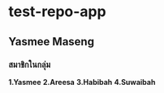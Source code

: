 # test-repo-app
## Yasmee Maseng
### __สมาชิกในกลุ่ม__
__1.Yasmee__
__2.Areesa__
__3.Habibah__
__4.Suwaibah__
